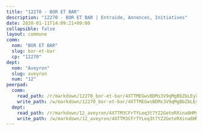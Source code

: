 ```yaml
---
title: "12270 - BOR ET BAR"
description: "12270 - BOR ET BAR | Entraide, Annonces, Initiatives"
date: 2020-01-11T14:09:21+09:00
collapsible: false
layout: commune
comm:
  nom: "BOR ET BAR"
  slug: bor-et-bar
  cp: "12270"
dept:
  nom: "Aveyron"
  slug: aveyron
  num: "12"
peerpad:
  comm:
    read_path: /r/markdown/12270_bor-et-bar/4XTTMEGwsBDMs3V9qMgBbZbLEyX4dbkYzjbJU2P1Zuu5mrVT4
    write_path: /w/markdown/12270_bor-et-bar/4XTTMEGwsBDMs3V9qMgBbZbLEyX4dbkYzjbJU2P1Zuu5mrVT4-K3TgTksHy1HC8w2xG8vG6iyGF5cwCK3GBxNcYqAKfz9EK8De3amG1Fj9Xa5X2tYFp4SnnAtxZ6KPVG59UKn5dvYCUY4jw5HDz4EBRbQKfZMVHdX8eMkUp4DfDZtA9quzsAaunbNE
  dept:
    read_path: /r/markdown/12_aveyron/4XTTM3CFrTYLeq3t7YZ2GeteRXina8HMy585xLdATaEm28gJq
    write_path: /w/markdown/12_aveyron/4XTTM3CFrTYLeq3t7YZ2GeteRXina8HMy585xLdATaEm28gJq-K3TgUfu3tdsvnJNzfCjLcQBm4uQ83gag77qnaAo9pjUvbpQyfAVAxJdyULKffeJFVcGHHVraYZNVQhiGBeBUKBFLy2Vr8dapgU6tQCmoJQ6dgnoqRGmK9bSxqhW9VArfxRuTPcgV
---
```


